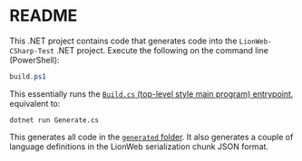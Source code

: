 # README

This .NET project contains code that generates code into the `LionWeb-CSharp-Test` .NET project.
Execute the following on the command line (PowerShell):

```powershell
build.ps1
```

This essentially runs the [`Build.cs` (top-level style main program) entrypoint](./Generate.cs), equivalent to:

```shell
dotnet run Generate.cs
```

This generates all code in the [`generated` folder](../../test/LionWeb-CSharp-Test/languages/generated).
It also generates a couple of language definitions in the LionWeb serialization chunk JSON format.


